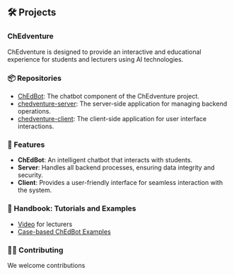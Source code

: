 ## 🛠️ Projects

### ChEdventure
ChEdventure is designed to provide an interactive and educational experience for students and lecturers using AI technologies.

### 📦 Repositories
- [ChEdBot](https://github.com/iisresearch/ChEdBot): The chatbot component of the ChEdventure project.
- [chedventure-server](https://github.com/iisresearch/chedventure-server): The server-side application for managing backend operations.
- [chedventure-client](https://github.com/iisresearch/chedventure-client): The client-side application for user interface interactions.

### 🧩 Features
- **ChEdBot**: An intelligent chatbot that interacts with students.
- **Server**: Handles all backend processes, ensuring data integrity and security.
- **Client**: Provides a user-friendly interface for seamless interaction with the system.

### 📔 Handbook: Tutorials and Examples
- [Video](https://fhnw365.sharepoint.com/teams/p-chedventure_m365/_layouts/15/stream.aspx?id=%2Fteams%2Fp%2Dchedventure%5Fm365%2FFreigegebene%20Dokumente%2FGeneral%2FDocumentation%2FChedventure%2DAnleitung%2Emp4&referrer=StreamWebApp%2EWeb&referrerScenario=AddressBarCopied%2Eview%2E330f4be4%2D9d1e%2D472a%2Db691%2Db86a0f0e2b30) for lecturers
- [Case-based ChEdBot Examples](https://miro.com/app/board/uXjVK-2ZLx8=/)

### 👩‍💻 Contributing
We welcome contributions

<!--

**Here are some ideas to get you started:**

🙋‍♀️ A short introduction - what is your organization all about?
🌈 Contribution guidelines - how can the community get involved?
👩‍💻 Useful resources - where can the community find your docs? Is there anything else the community should know?
🍿 Fun facts - what does your team eat for breakfast?
🧙 Remember, you can do mighty things with the power of [Markdown](https://docs.github.com/github/writing-on-github/getting-started-with-writing-and-formatting-on-github/basic-writing-and-formatting-syntax)
-->

